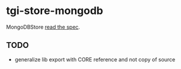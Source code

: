 # tgi-store-mongodb

MongoDBStore [read the spec](spec/README.md).

## TODO
- generalize lib export with CORE reference and not copy of source